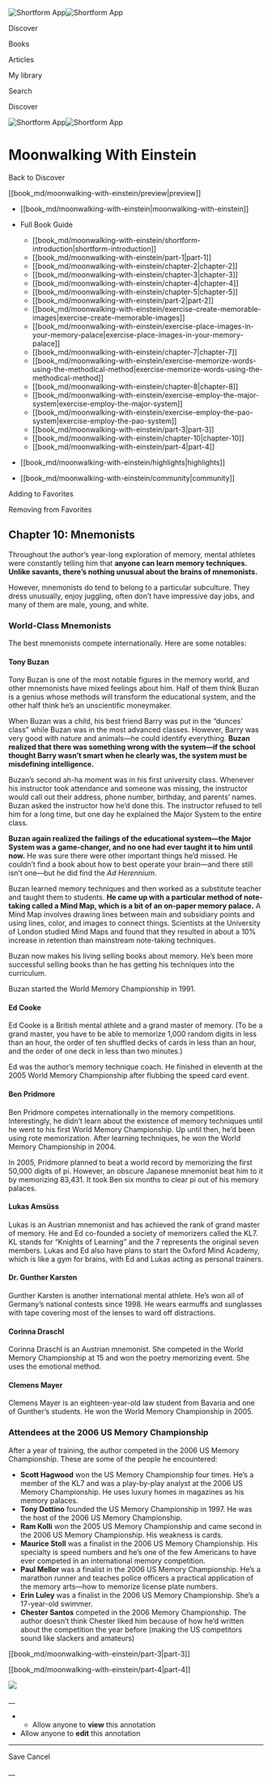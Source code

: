 ![Shortform App](/img/logo.36a2399e.svg)![Shortform App](/img/logo-dark.70c1b072.svg)

Discover

Books

Articles

My library

Search

Discover

![Shortform App](/img/logo.36a2399e.svg)![Shortform App](/img/logo-dark.70c1b072.svg)

# Moonwalking With Einstein

Back to Discover

[[book_md/moonwalking-with-einstein/preview|preview]]

  * [[book_md/moonwalking-with-einstein|moonwalking-with-einstein]]
  * Full Book Guide

    * [[book_md/moonwalking-with-einstein/shortform-introduction|shortform-introduction]]
    * [[book_md/moonwalking-with-einstein/part-1|part-1]]
    * [[book_md/moonwalking-with-einstein/chapter-2|chapter-2]]
    * [[book_md/moonwalking-with-einstein/chapter-3|chapter-3]]
    * [[book_md/moonwalking-with-einstein/chapter-4|chapter-4]]
    * [[book_md/moonwalking-with-einstein/chapter-5|chapter-5]]
    * [[book_md/moonwalking-with-einstein/part-2|part-2]]
    * [[book_md/moonwalking-with-einstein/exercise-create-memorable-images|exercise-create-memorable-images]]
    * [[book_md/moonwalking-with-einstein/exercise-place-images-in-your-memory-palace|exercise-place-images-in-your-memory-palace]]
    * [[book_md/moonwalking-with-einstein/chapter-7|chapter-7]]
    * [[book_md/moonwalking-with-einstein/exercise-memorize-words-using-the-methodical-method|exercise-memorize-words-using-the-methodical-method]]
    * [[book_md/moonwalking-with-einstein/chapter-8|chapter-8]]
    * [[book_md/moonwalking-with-einstein/exercise-employ-the-major-system|exercise-employ-the-major-system]]
    * [[book_md/moonwalking-with-einstein/exercise-employ-the-pao-system|exercise-employ-the-pao-system]]
    * [[book_md/moonwalking-with-einstein/part-3|part-3]]
    * [[book_md/moonwalking-with-einstein/chapter-10|chapter-10]]
    * [[book_md/moonwalking-with-einstein/part-4|part-4]]
  * [[book_md/moonwalking-with-einstein/highlights|highlights]]
  * [[book_md/moonwalking-with-einstein/community|community]]



Adding to Favorites 

Removing from Favorites 

## Chapter 10: Mnemonists

Throughout the author’s year-long exploration of memory, mental athletes were constantly telling him that **anyone can learn memory techniques. Unlike savants, there’s nothing unusual about the brains of mnemonists.**

However, mnemonists do tend to belong to a particular subculture. They dress unusually, enjoy juggling, often don’t have impressive day jobs, and many of them are male, young, and white.

### World-Class Mnemonists

The best mnemonists compete internationally. Here are some notables:

#### Tony Buzan

Tony Buzan is one of the most notable figures in the memory world, and other mnemonists have mixed feelings about him. Half of them think Buzan is a genius whose methods will transform the educational system, and the other half think he’s an unscientific moneymaker.

When Buzan was a child, his best friend Barry was put in the “dunces’ class” while Buzan was in the most advanced classes. However, Barry was very good with nature and animals—he could identify everything. **Buzan realized that there was something wrong with the system—if the school thought Barry wasn’t smart when he clearly was, the system must be misdefining intelligence.**

Buzan’s second ah-ha moment was in his first university class. Whenever his instructor took attendance and someone was missing, the instructor would call out their address, phone number, birthday, and parents’ names. Buzan asked the instructor how he’d done this. The instructor refused to tell him for a long time, but one day he explained the Major System to the entire class.

**Buzan again realized the failings of the educational system—the Major System was a game-changer, and no one had ever taught it to him until now.** He was sure there were other important things he’d missed. He couldn’t find a book about how to best operate your brain—and there still isn’t one—but he did find the _Ad Herennium_.

Buzan learned memory techniques and then worked as a substitute teacher and taught them to students. **He came up with a particular method of note-taking called a Mind Map, which is a bit of an on-paper memory palace.** A Mind Map involves drawing lines between main and subsidiary points and using lines, color, and images to connect things. Scientists at the University of London studied Mind Maps and found that they resulted in about a 10% increase in retention than mainstream note-taking techniques.

Buzan now makes his living selling books about memory. He’s been more successful selling books than he has getting his techniques into the curriculum.

Buzan started the World Memory Championship in 1991.

#### Ed Cooke

Ed Cooke is a British mental athlete and a grand master of memory. (To be a grand master, you have to be able to memorize 1,000 random digits in less than an hour, the order of ten shuffled decks of cards in less than an hour, and the order of one deck in less than two minutes.)

Ed was the author’s memory technique coach. He finished in eleventh at the 2005 World Memory Championship after flubbing the speed card event.

#### Ben Pridmore

Ben Pridmore competes internationally in the memory competitions. Interestingly, he didn’t learn about the existence of memory techniques until he went to his first World Memory Championship. Up until then, he’d been using rote memorization. After learning techniques, he won the World Memory Championship in 2004.

In 2005, Pridmore planned to beat a world record by memorizing the first 50,000 digits of pi. However, an obscure Japanese mnemonist beat him to it by memorizing 83,431. It took Ben six months to clear pi out of his memory palaces.

#### Lukas Amsüss

Lukas is an Austrian mnemonist and has achieved the rank of grand master of memory. He and Ed co-founded a society of memorizers called the KL7. KL stands for “Knights of Learning” and the 7 represents the original seven members. Lukas and Ed also have plans to start the Oxford Mind Academy, which is like a gym for brains, with Ed and Lukas acting as personal trainers.

#### Dr. Gunther Karsten

Gunther Karsten is another international mental athlete. He’s won all of Germany’s national contests since 1998. He wears earmuffs and sunglasses with tape covering most of the lenses to ward off distractions.

#### Corinna Draschl

Corinna Draschl is an Austrian mnemonist. She competed in the World Memory Championship at 15 and won the poetry memorizing event. She uses the emotional method.

#### Clemens Mayer

Clemens Mayer is an eighteen-year-old law student from Bavaria and one of Gunther’s students. He won the World Memory Championship in 2005.

### Attendees at the 2006 US Memory Championship

After a year of training, the author competed in the 2006 US Memory Championship. These are some of the people he encountered:

  * **Scott Hagwood** won the US Memory Championship four times. He’s a member of the KL7 and was a play-by-play analyst at the 2006 US Memory Championship. He uses luxury homes in magazines as his memory palaces.
  * **Tony Dottino** founded the US Memory Championship in 1997. He was the host of the 2006 US Memory Championship.
  * **Ram Kolli** won the 2005 US Memory Championship and came second in the 2006 US Memory Championship. His weakness is cards.
  * **Maurice Stoll** was a finalist in the 2006 US Memory Championship. His specialty is speed numbers and he’s one of the few Americans to have ever competed in an international memory competition.
  * **Paul Mellor** was a finalist in the 2006 US Memory Championship. He’s a marathon runner and teaches police officers a practical application of the memory arts—how to memorize license plate numbers.
  * **Erin Luley** was a finalist in the 2006 US Memory Championship. She’s a 17-year-old swimmer.
  * **Chester Santos** competed in the 2006 Memory Championship. The author doesn’t think Chester liked him because of how he’d written about the competition the year before (making the US competitors sound like slackers and amateurs)



[[book_md/moonwalking-with-einstein/part-3|part-3]]

[[book_md/moonwalking-with-einstein/part-4|part-4]]

![](https://bat.bing.com/action/0?ti=56018282&Ver=2&mid=7b03c8e1-7240-420c-9b5a-f2530c1c35bd&sid=f30c5e70639211ee87d33f0876d93783&vid=f30c9700639211eeb3a75d830392c94f&vids=0&msclkid=N&pi=0&lg=en-US&sw=800&sh=600&sc=24&nwd=1&tl=Shortform%20%7C%20Book&p=https%3A%2F%2Fwww.shortform.com%2Fapp%2Fbook%2Fmoonwalking-with-einstein%2Fchapter-10&r=&lt=476&evt=pageLoad&sv=1&rn=822321)

__

  *   * Allow anyone to **view** this annotation
  * Allow anyone to **edit** this annotation



* * *

Save Cancel

__



